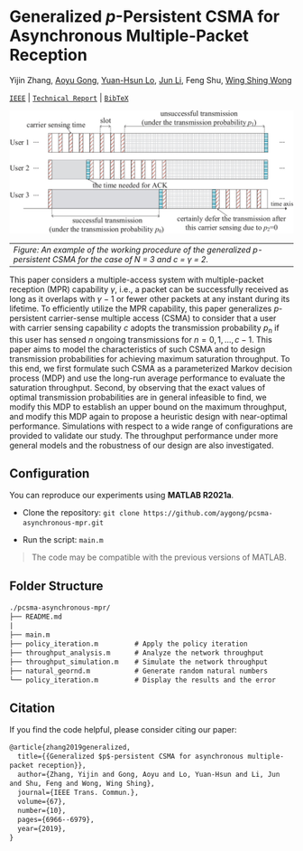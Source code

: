 # Generalized $p$-Persistent CSMA for Asynchronous Multiple-Packet Reception

Yijin Zhang, [Aoyu Gong](https://aygong.com/), [Yuan-Hsun Lo](https://sites.google.com/view/yuanhsunlo/home), [Jun Li](http://www.deepiiotlab.com/), Feng Shu, [Wing Shing Wong](http://www.ie.cuhk.edu.hk/people/wing2.shtml)

[`IEEE`](https://ieeexplore.ieee.org/document/8776634) | [`Technical Report`](https://aygong.com/docu/pCSMAtr.pdf) | [`BibTeX`](#Citation)

<div align="center">
<p>
<img src="assets/protocol.jpg" width="750"/>
</p>
</div>
<table>
      <tr><td><em>Figure: An example of the working procedure of the generalized p-persistent CSMA for the case of N = 3 and c = γ = 2.</em></td></tr>
</table>

This paper considers a multiple-access system with multiple-packet reception (MPR) capability $γ$, i.e., a packet can be successfully received as long as it overlaps with $γ − 1$ or fewer other packets at any instant during its lifetime. To efficiently utilize the MPR capability, this paper generalizes $p$-persistent carrier-sense multiple access (CSMA) to consider that a user with carrier sensing capability $c$ adopts the transmission probability $p_n$ if this user has sensed $n$ ongoing transmissions for $n = 0, 1, . . . , c − 1$. This paper aims to model the characteristics of such CSMA and to design transmission probabilities for achieving maximum saturation throughput. To this end, we first formulate such CSMA as a parameterized Markov decision process (MDP) and use the long-run average performance to evaluate the saturation throughput. Second, by observing that the exact values of optimal transmission probabilities are in general infeasible to find, we modify this MDP to establish an upper bound on the maximum throughput, and modify this MDP again to propose a heuristic design with near-optimal performance. Simulations with respect to a wide range of configurations are provided to validate our study. The throughput performance under more general models and the robustness of our design are also investigated.



## Configuration

You can reproduce our experiments using **MATLAB R2021a**.

- Clone the repository: `git clone https://github.com/aygong/pcsma-asynchronous-mpr.git`

- Run the script: `main.m`

> The code may be compatible with the previous versions of MATLAB.




## Folder Structure

```
./pcsma-asynchronous-mpr/
├── README.md
|
├── main.m
├── policy_iteration.m         # Apply the policy iteration
├── throughput_analysis.m      # Analyze the network throughput
├── throughput_simulation.m    # Simulate the network throughput
├── natural_geornd.m           # Generate random natural numbers
└── policy_iteration.m         # Display the results and the error
```



## Citation

If you find the code helpful, please consider citing our paper:

```
@article{zhang2019generalized,
  title={{Generalized $p$-persistent CSMA for asynchronous multiple-packet reception}},
  author={Zhang, Yijin and Gong, Aoyu and Lo, Yuan-Hsun and Li, Jun and Shu, Feng and Wong, Wing Shing},
  journal={IEEE Trans. Commun.},
  volume={67},
  number={10},
  pages={6966--6979},
  year={2019},
}
```
